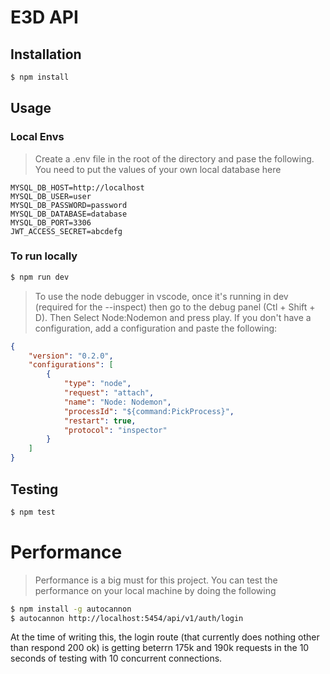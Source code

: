 # E3D API

## Installation

``` sh
$ npm install
```

## Usage

### Local Envs
> Create a .env file in the root of the directory and pase the following.
> You need to put the values of your own local database here

```
MYSQL_DB_HOST=http://localhost
MYSQL_DB_USER=user
MYSQL_DB_PASSWORD=password
MYSQL_DB_DATABASE=database
MYSQL_DB_PORT=3306
JWT_ACCESS_SECRET=abcdefg
```

###  To run locally
``` sh
$ npm run dev
```

> To use the node debugger in vscode, once it's running in dev (required for the --inspect) then go to the debug panel (Ctl + Shift + D). Then Select Node:Nodemon and press play. If you don't have a configuration, add a configuration and paste the following:

``` json
{
    "version": "0.2.0",
    "configurations": [
        {
            "type": "node",
            "request": "attach",
            "name": "Node: Nodemon",
            "processId": "${command:PickProcess}",
            "restart": true,
            "protocol": "inspector"
        }
    ]
}

```

## Testing

``` sh
$ npm test
```

# Performance
> Performance is a big must for this project. You can test the performance on your local machine by doing the following

``` sh
$ npm install -g autocannon
$ autocannon http://localhost:5454/api/v1/auth/login
```

At the time of writing this, the login route (that currently does nothing other than respond 200 ok) is getting beterrn 175k and 190k requests in the 10 seconds of testing with 10 concurrent connections.